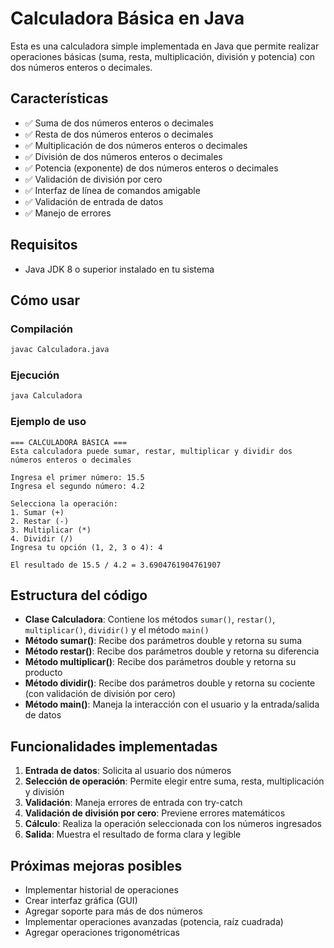 # Calculadora Básica en Java

Esta es una calculadora simple implementada en Java que permite realizar operaciones básicas (suma, resta, multiplicación, división y potencia) con dos números enteros o decimales.

## Características

- ✅ Suma de dos números enteros o decimales
- ✅ Resta de dos números enteros o decimales
- ✅ Multiplicación de dos números enteros o decimales
- ✅ División de dos números enteros o decimales
- ✅ Potencia (exponente) de dos números enteros o decimales
- ✅ Validación de división por cero
- ✅ Interfaz de línea de comandos amigable
- ✅ Validación de entrada de datos
- ✅ Manejo de errores

## Requisitos

- Java JDK 8 o superior instalado en tu sistema

## Cómo usar

### Compilación
```bash
javac Calculadora.java
```

### Ejecución
```bash
java Calculadora
```

### Ejemplo de uso
```
=== CALCULADORA BÁSICA ===
Esta calculadora puede sumar, restar, multiplicar y dividir dos números enteros o decimales

Ingresa el primer número: 15.5
Ingresa el segundo número: 4.2

Selecciona la operación:
1. Sumar (+)
2. Restar (-)
3. Multiplicar (*)
4. Dividir (/)
Ingresa tu opción (1, 2, 3 o 4): 4

El resultado de 15.5 / 4.2 = 3.6904761904761907
```

## Estructura del código

- **Clase Calculadora**: Contiene los métodos `sumar()`, `restar()`, `multiplicar()`, `dividir()` y el método `main()`
- **Método sumar()**: Recibe dos parámetros double y retorna su suma
- **Método restar()**: Recibe dos parámetros double y retorna su diferencia
- **Método multiplicar()**: Recibe dos parámetros double y retorna su producto
- **Método dividir()**: Recibe dos parámetros double y retorna su cociente (con validación de división por cero)
- **Método main()**: Maneja la interacción con el usuario y la entrada/salida de datos

## Funcionalidades implementadas

1. **Entrada de datos**: Solicita al usuario dos números
2. **Selección de operación**: Permite elegir entre suma, resta, multiplicación y división
3. **Validación**: Maneja errores de entrada con try-catch
4. **Validación de división por cero**: Previene errores matemáticos
5. **Cálculo**: Realiza la operación seleccionada con los números ingresados
6. **Salida**: Muestra el resultado de forma clara y legible

## Próximas mejoras posibles

- Implementar historial de operaciones
- Crear interfaz gráfica (GUI)
- Agregar soporte para más de dos números
- Implementar operaciones avanzadas (potencia, raíz cuadrada)
- Agregar operaciones trigonométricas
